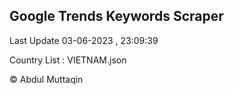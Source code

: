 

## Google Trends Keywords Scraper 
 
Last Update 03-06-2023 , 23:09:39

Country List :
VIETNAM.json



© Abdul Muttaqin 
